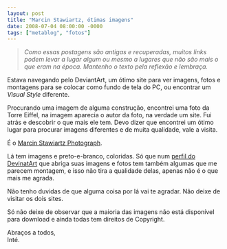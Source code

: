 ```yaml
---
layout: post
title: "Marcin Stawiartz, ótimas imagens"
date: 2008-07-04 08:00:00 -0000
tags: ["metablog", "fotos"]
---
```

>*Como essas postagens são antigas e recuperadas, muitos links podem levar a lugar algum ou mesmo a lugares que não são mais o que eram na época. Mantenho o texto pela reflexão e lembraça.*

Estava navegando pelo DeviantArt, um ótimo site para ver imagens, fotos e montagens para se colocar como fundo de tela do PC, ou encontrar um *Visual Style* diferente.

Procurando uma imagem de alguma construção, encontrei uma foto da Torre Eiffel, na imagem aparecia o autor da foto, na verdade um site. Fui atrás e descobrir o que mais ele tem. Devo dizer que encontrei um ótimo lugar para procurar imagens diferentes e de muita qualidade, vale a visita.

É o <a href="https://www.stawiarz.com/" class="linkum">Marcin Stawiartz Photograph</a>.

Lá tem imagens e preto-e-branco, coloridas. Só que num <a href="https://www.deviantart.com/angelreich/gallery" class="linkum">perfil do DevinatArt</a> que abriga suas imagens e fotos tem também algumas que me parecem montagem, e isso não tira a qualidade delas, apenas não é o que mais me agrada.  

Não tenho duvidas de que alguma coisa por lá vai te agradar. Não deixe de visitar os dois sites.

Só não deixe de observar que a maioria das imagens não está disponível para download e ainda todas tem direitos de Copyright.

Abraços a todos,  
Inté.
